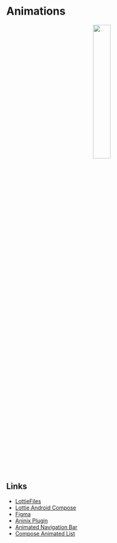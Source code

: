 # Animations

<p align="center">
<img src="./screenshots/screen.gif" width="30%">
</p>

## Links
* [LottieFiles](https://lottiefiles.com/)
* [Lottie Android Compose](https://github.com/airbnb/lottie/blob/master/android-compose.md)
* [Figma](https://www.figma.com/)
* [Aninix Plugin](https://www.aninix.com/)
* [Animated Navigation Bar](https://github.com/exyte/AndroidAnimatedNavigationBar)
* [Compose Animated List](https://github.com/SmartToolFactory/Compose-AnimatedList)